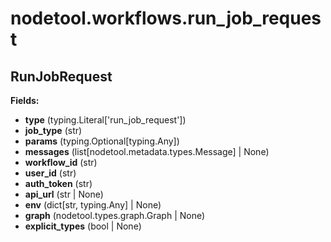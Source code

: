 # nodetool.workflows.run_job_request

## RunJobRequest

**Fields:**
- **type** (typing.Literal['run_job_request'])
- **job_type** (str)
- **params** (typing.Optional[typing.Any])
- **messages** (list[nodetool.metadata.types.Message] | None)
- **workflow_id** (str)
- **user_id** (str)
- **auth_token** (str)
- **api_url** (str | None)
- **env** (dict[str, typing.Any] | None)
- **graph** (nodetool.types.graph.Graph | None)
- **explicit_types** (bool | None)


